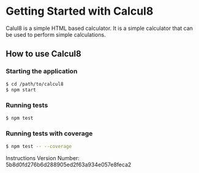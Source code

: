 # Getting Started with Calcul8

Calul8 is a simple HTML based calculator. It is a simple calculator that can be used to perform simple calculations.

## How to use Calcul8

### Starting the application

```bash
$ cd /path/to/calcul8
$ npm start
```

### Running tests

```bash
$ npm test
```

### Running tests with coverage

```bash
$ npm test -- --coverage
```

Instructions Version Number: 5b8d0fd276b6d288905ed2f63a934e057e8feca2
